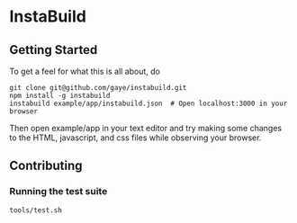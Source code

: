 
# InstaBuild

## Getting Started

To get a feel for what this is all about, do  

    git clone git@github.com/gaye/instabuild.git
    npm install -g instabuild
    instabuild example/app/instabuild.json  # Open localhost:3000 in your browser

Then open example/app in your text editor and try making some changes  
to the HTML, javascript, and css files while observing your browser.

## Contributing

### Running the test suite

`tools/test.sh`
